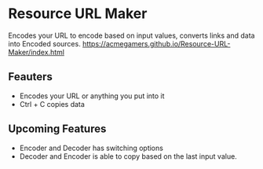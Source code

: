 # Resource URL Maker
Encodes your URL to encode based on input values, converts links and data into Encoded sources.
https://acmegamers.github.io/Resource-URL-Maker/index.html

## Feauters
- Encodes your URL or anything you put into it
- Ctrl + C copies data
## Upcoming Features
- Encoder and Decoder has switching options
- Decoder and Encoder is able to copy based on the last input value.
